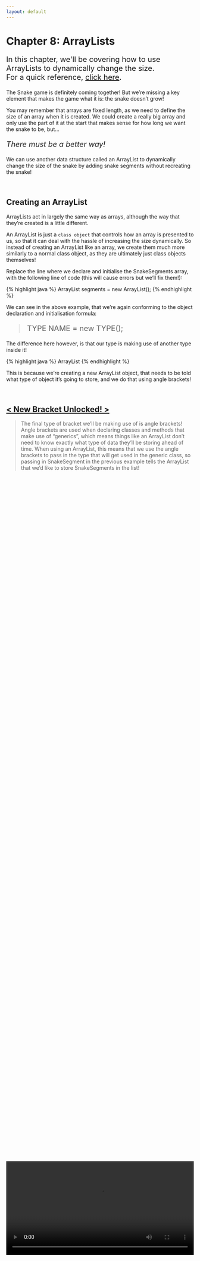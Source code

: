 ```yaml
---
layout: default
---
```


<h1>Chapter 8: ArrayLists</h1>
<p style="font-size:20px">
In this chapter, we'll be covering how to use ArrayLists to dynamically change the size.
<br>
For a quick reference, <a href="../QuickReference/arraylists">click here</a>.
<br></p>

The Snake game is definitely coming together! But we’re missing a key element that makes the game what it is: the snake doesn’t grow!


You may remember that arrays are fixed length, as we need to define the size of an array when it is created. We could create a really big array and only use the part of it at the start that makes sense for how long we want the snake to be, but…

<p style="font-size:20px"><i>There must be a better way!</i></p>


We can use another data structure called an ArrayList to dynamically change the size of the snake by adding snake segments without recreating the snake!

<br>
<h2  id="creating_an_arraylist">Creating an ArrayList</h2>
ArrayLists act in largely the same way as arrays, although the way that they’re created is a little different.


An ArrayList is just a `class object` that controls how an array is presented to us, so that it can deal with the hassle of increasing the size dynamically. So instead of creating an ArrayList like an array, we create them much more similarly to a normal class object, as they are ultimately just class objects themselves!


Replace the line where we declare and initialise the SnakeSegments array, with the following line of code (this will cause errors but we’ll fix them!):

{% highlight java %}
ArrayList<SnakeSegment> segments = new ArrayList<SnakeSegment>();
{% endhighlight %}
<br>

We can see in the above example, that we’re again conforming to the object declaration and initialisation formula:

<blockquote style="font-size:20px">TYPE NAME = new TYPE();</blockquote>


The difference here however, is that our type is making use of another type inside it!

{% highlight java %}
ArrayList<SnakeSegment>
{% endhighlight %}
<br>

This is because we’re creating a new ArrayList object, that needs to be told what type of object it’s going to store, and we do that using angle brackets!

<br>
<h2><a href="../Extras/Brackets">< New Bracket Unlocked! ></a></h2>
<blockquote>
The final type of bracket we’ll be making use of is angle brackets! Angle brackets are used when declaring classes and methods that make use of “generics”, which means things like an ArrayList don’t need to know exactly what type of data they’ll be storing ahead of time. When using an ArrayList, this means that we use the angle brackets to pass in the type that will get used in the generic class, so passing in SnakeSegment in the previous example tells the ArrayList that we’d like to store SnakeSegments in the list!
</blockquote>

<br>
<div style="display: flex; justify-content: center; align-items: center; height: 100%;">
  <video width="600" controls style="max-width: 100%;">
    <source src="{{ site.baseurl }}/Videos/CreatingAnArrayList.mp4" type="video/mp4">
    Your browser does not support the video tag.
  </video>
</div>
<br>

We’ll need to change how we initialise and use the elements in this array, so let’s do that!

<br>
<h2  id="adding_to_an_arraylist">Adding to an ArrayList</h2>
In the constructor for the Snake class, we can’t initialise the 0, 1 and 2 elements of the ArrayList, because they don’t exist! Instead, we need to add new segments to the list, instead of assigning them to pre-existing spaces in memory.
To do this, we can make use of a method from the ArrayList class, called “add”. This method takes an object of the appropriate type and adds it to the list.
In our case, the segments list contains SnakeSegment objects, so we can either create a new locally scoped SnakeSegment variable, then add this to the list, or we can create a new SnakeSegment object directly in the Add method.
Change the for loop in the Snake class constructor to match the code below:

{% highlight java %}
for(int i = 0; i < 3; i=i+1){    
      segments.add(new SnakeSegment(startX,startY));
    }
{% endhighlight %}
<br>

We’ve now changed the code so that the loop will run three times, each time adding a new snake segment object to the segments list.

<br>
<div style="display: flex; justify-content: center; align-items: center; height: 100%;">
  <video width="600" controls style="max-width: 100%;">
    <source src="{{ site.baseurl }}/Videos/AddingToAnArrayList.mp4" type="video/mp4">
    Your browser does not support the video tag.
  </video>
</div>
<br>


<br>
<h2  id="accessing_the_size_of_an_arraylist">Accessing the Size of an ArrayList</h2>
In the Snake’s Move method, we were using the length variable that belongs to arrays to loop through from the end of the array, but now that we’re using an ArrayList, we don’t have direct access to this variable. Instead, we can make use of a function called size, which can be used in place of segments.length. Because size is a function, which is a type of method, don’t forget to add in the round brackets required by methods. The first line of the for loop should now look like this:
{% highlight java %}
    for(int i = segments.size()-1; i > 0; i=i-1){
{% endhighlight %}
<br>

<br>
<h2  id="accessing_elements_in_an_arraylist">Accessing Elements in an ArrayList</h2>
To fix the errors we have in the rest of the code, we need to change how we’re accessing the elements of the list.


To access elements in an ArrayList, we can’t use the square brackets that we use to access elements of an array, but instead we make use of a function in the ArrayList class, called “get”. The “get” function acts exactly like a normal method, but it returns the object at the appropriate point in the list. To tell it which element we’d like, we pass in the “index” we’d like to access.


In the Move method in the Snake class, for example, we can no longer use segments[i], and we’ll have to swap out all instances of this for segments.get(i) to remove the errors. The same applies for places where we’ve used segments[i-1] or segments[0], which will now need to be segments.get(i-1) and segments.get(0) respectively.

<h3>Task</h3>
<blockquote>Update the code in the Snake’s Move method to reflect these changes. The method should now look like the code below.</blockquote>

{% highlight java %}
void Move(){
    for(int i = segments.size()-1; i > 0; i=i-1){
      segments.get(i).x = segments.get(i-1).x;
      segments.get(i).y = segments.get(i-1).y;
    }
    
    segments.get(0).x += dx;
    segments.get(0).y += dy;
  }
{% endhighlight %}
<br>

<h3>Task</h3>
<blockquote>Fix the final errors by updating the code in your main tab, to also make use of the “get” function, and follow along with the video below if you get stuck!</blockquote>

<br>
<div style="display: flex; justify-content: center; align-items: center; height: 100%;">
  <video width="600" controls style="max-width: 100%;">
    <source src="{{ site.baseurl }}/Videos/AccessingElementsInAnArrayList.mp4" type="video/mp4">
    Your browser does not support the video tag.
  </video>
</div>
<br>


<br>
<h2 id="snake_video">Snake Game: Part 8</h2>
To finish off this chapter, let’s make the snake grow by leveraging the power of ArrayLists to make the Snake actually grow! We'll also add some code to make the snake crash into itself, so that we can fail the game by adding a hasCrashed variable!
<div style="display: flex; justify-content: center; align-items: center; height: 100%;">
  <video width="600" controls style="max-width: 100%;">
    <source src="{{ site.baseurl }}/Videos/SnakePart8.mp4" type="video/mp4">
    Your browser does not support the video tag.
  </video>
</div>
<br>

<h2>Quick check!</h2>
Before you move on, let's have a quick check that you've got everything so far!
<div class="question1container" data-correct-answer="B">
    <h3>Which of the following is not a method that can be accessed on an ArrayList?</h3>
    <form id="quizForm">
        <input type="radio" id="option1" name="answer" value="A" data-feedback="That's not quite right, the add method is used to add new elements to an ArrayList!">
        <label for="option1">add();</label><br>
        <input type="radio" id="option2" name="answer" value="B" data-feedback="That's correct! length is a variable accessible on Arrays, the number of elements in an ArrayList is accessed using the size method!">
        <label for="option2">length();</label><br>
        <input type="radio" id="option3" name="answer" value="C" data-feedback="That's not quite right, the remove method is used to remove elements from an ArrayList!">
        <label for="option3">remove();</label><br>
        <input type="radio" id="option4" name="answer" value="D" data-feedback="That's not quite right, the size method is used to get the number of elements in an ArrayList!">
        <label for="option4">size();</label><br><br>
        <button type="button" onclick="checkAnswer('.question1container')">Submit</button><p id="result" class="result"></p>
    </form>
</div>

<div class="question2container" data-correct-answer="D">
    <h3>Which of the following is true about Arrays, but false about ArrayLists?</h3>
    <form id="quizForm">
        <input type="radio" id="option1" name="answer" value="A" data-feedback="That's not quite right, both Arrays and ArrayLists can store objects!">
        <label for="option1">They can store objects.</label><br>
        <input type="radio" id="option2" name="answer" value="B" data-feedback="That's not quite right, both Arrays and ArrayLists can be iterated through using an enhanced for loop!">
        <label for="option2">They can be iterated through using an enhanced for loop.</label><br>
        <input type="radio" id="option3" name="answer" value="C" data-feedback="That's not quite right, both Arrays and ArrayLists allow element access using an element number, using square brackets for Arrays, and .get for ArrayLists!">
        <label for="option3">They allow elements to be accessed via an element number.</label><br>
        <input type="radio" id="option4" name="answer" value="D" data-feedback="That's correct! The size of an Array cannot be changed without recreating it completely, whereas ArrayLists allow you to add and remove elements freely!">
        <label for="option4">Their size cannot be increased/decreased freely.</label><br><br>
        <button type="button" onclick="checkAnswer('.question2container')">Submit</button><p id="result" class="result">  </p>
    </form>
</div>

<div class="question3container" data-correct-answer="C">
    <h3>Which of the following lines of code correctly creates an ArrayList of type Ball?</h3>
    <form id="quizForm">
        <input type="radio" id="option1" name="answer" value="A" data-feedback="That's not quite right, we need to tell the ArrayList what type of object it will store using angle brackets!">
        <label for="option1">ArrayList ballList = new ArrayList();</label><br>
        <input type="radio" id="option2" name="answer" value="B" data-feedback="That's not quite right, we need to tell the ArrayList what type of object it will store using angle brackets!">
        <label for="option2">ArrayList(Ball) ballList = new ArrayList(Ball);</label><br>
        <input type="radio" id="option3" name="answer" value="C" data-feedback="That's correct! This line of code correctly creates an ArrayList of Ball objects!">
        <label for="option3">ArrayList&lt;Ball> ballList = new ArrayList&lt;Ball>();</label><br>
        <input type="radio" id="option4" name="answer" value="D" data-feedback="That's not quite right, the variable initialisation is using the format used to create Arrays!">
        <label for="option4">ArrayList&lt;Ball> ballList = new Ball[3];</label><br><br>
        <button type="button" onclick="checkAnswer('.question3container')">Submit</button><p id="result" class="result">  </p>
    </form>
</div>
<br>

<br>
<h2>Summary</h2>
This chapter covers the use of ArrayLists. Make sure to go back over the chapter if you're unsure at all on how to implement any of the content we've covered.


<h2>Extension Task</h2>
You don't need to complete this to move on, but feel free to be get creative!
<blockquote>
Follow along with <a href="https://www.youtube.com/watch?v=vdgiqMkFygc&list=PLRqwX-V7Uu6Z9hI4mSgx2FlE5w8zvjmEy" target="_blank">The Nature of Code Parts 4.1 to 4.4</a> to add a particle system to your game!<br>
This could follow the snake around, or you could spawn particles whenever an apple gets eaten!<br>
Try making the particle system in a new processing sketch, then move the code across when you've got things working!
</blockquote>

<br>
<h2>Explore</h2>
<ul>
    <li><h3><a href="https://www.youtube.com/watch?v=IsdZKG9wyBc" target="_blank">How do I remove elements from an ArrayList?</a></h3></li>
    <li><h3><a href="https://youtu.be/IsdZKG9wyBc?si=0jyd7Vgm6s1t0aDx&t=465" target="_blank">How do I remove elements from an ArrayList whilst looping through them?</a></h3></li>
    <li><h3><a href="../QuickReference/arraylists" target="_blank">How do I check if my ArrayList contains a specific value?</a></h3></li>
    <li><h3><a href="../QuickReference/arraylists" target="_blank">How do I clear all of the elements from my ArrayList?</a></h3></li>
    <li><h3><a href="https://www.youtube.com/watch?v=K1iu1kXkVoA" target="_blank">How do I make my own class using generics?</a></h3></li>
</ul>


<h2>More Help</h2>
<ul>
    <li><h3><a href="https://www.youtube.com/watch?v=HnSJZ4qTcwY" target="_blank">ArrayList overview</a></h3></li>
</ul>
<br>


<p style="font-size: 30px; text-align: right;"><a href="./functions">Chapter 9 >></a></p>

<br>
<br>
<br>

	{% include quiz_script.html %}